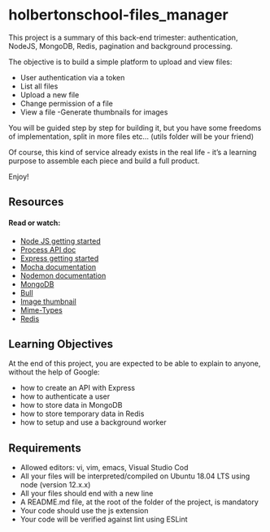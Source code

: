 # holbertonschool-files_manager


This project is a summary of this back-end trimester: authentication, NodeJS, MongoDB, Redis, pagination and background processing.

The objective is to build a simple platform to upload and view files:

- User authentication via a token
- List all files
- Upload a new file
- Change permission of a file
- View a file
-Generate thumbnails for images


You will be guided step by step for building it, but you have some freedoms of implementation, split in more files etc… (utils folder will be your friend)


Of course, this kind of service already exists in the real life - it’s a learning purpose to assemble each piece and build a full product.

Enjoy!


## Resources

#### Read or watch:

- [Node JS getting started](https://nodejs.org/en/docs/guides/getting-started-guide/)
- [Process API doc](https://node.readthedocs.io/en/latest/api/process/)
- [Express getting started](https://expressjs.com/en/starter/installing.html)
- [Mocha documentation](https://mochajs.org/)
- [Nodemon documentation](https://github.com/remy/nodemon#nodemon)
- [MongoDB](https://github.com/mongodb/node-mongodb-native)
- [Bull](https://github.com/OptimalBits/bull)
- [Image thumbnail](https://www.npmjs.com/package/image-thumbnail)
- [Mime-Types](https://www.npmjs.com/package/mime-types)
- [Redis](https://github.com/NodeRedis/node-redis)


## Learning Objectives

At the end of this project, you are expected to be able to explain to anyone, without the help of Google:


- how to create an API with Express
- how to authenticate a user
- how to store data in MongoDB
- how to store temporary data in Redis
- how to setup and use a background worker


## Requirements

- Allowed editors: vi, vim, emacs, Visual Studio Cod
- All your files will be interpreted/compiled on Ubuntu 18.04 LTS using node (version 12.x.x)
- All your files should end with a new line
- A README.md file, at the root of the folder of the project, is mandatory
- Your code should use the js extension
- Your code will be verified against lint using ESLint

